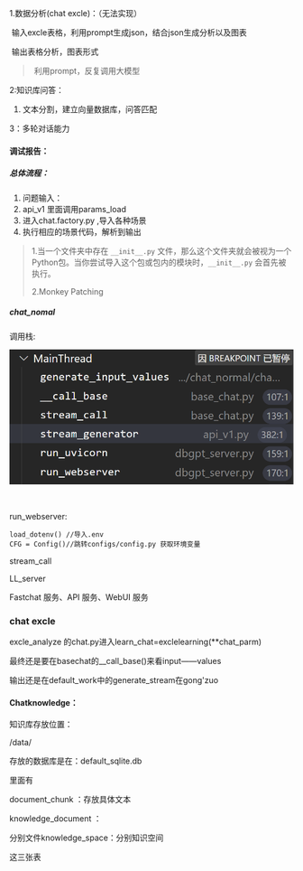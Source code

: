 1.数据分析(chat excle)：（无法实现）

​	输入excle表格，利用prompt生成json，结合json生成分析以及图表

​	输出表格分析，图表形式

> ​	利用prompt，反复调用大模型

2:知识库问答：

1. 文本分割，建立向量数据库，问答匹配

3：多轮对话能力





#### 调试报告：



##### 总体流程：

1. 问题输入：
2. api_v1 里面调用params_load
3. 进入chat.factory.py ,导入各种场景
4. 执行相应的场景代码，解析到输出





> 1.当一个文件夹中存在 `__init__.py` 文件，那么这个文件夹就会被视为一个Python包。当你尝试导入这个包或包内的模块时，`__init__.py` 会首先被执行。
>
> 2.Monkey Patching







##### chat_nomal

调用栈:

![image-20230926111020350](笔记.assets/image-20230926111020350.png)

​	



run_webserver:

```
load_dotenv() //导入.env
CFG = Config()//跳转configs/config.py 获取环境变量 

```

stream_call





LL_server



Fastchat 服务、API 服务、WebUI 服务



### chat excle



excle_analyze   的chat.py进入learn_chat=exclelearning(**chat_parm)





最终还是要在basechat的__call_base()来看input——values





输出还是在default_work中的generate_stream在gong'zuo





#### Chatknowledge：

知识库存放位置：

/data/

存放的数据库是在：default_sqlite.db

里面有

document_chunk   ：存放具体文本  

 knowledge_document  ：

分别文件knowledge_space：分别知识空间

这三张表
